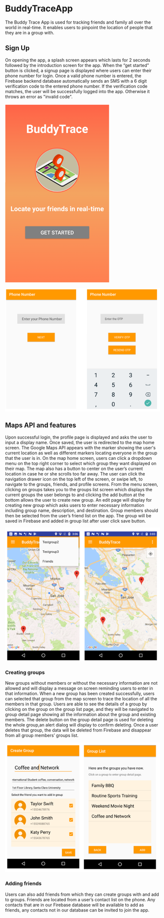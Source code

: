 # BuddyTraceApp
The Buddy Trace App is used for tracking friends and family all over the world in real-time. It enables users to pinpoint the location of people that they are in a group with.
  
## Sign Up
On opening the app, a splash screen appears which lasts for 2 seconds followed by the introduction screen for the app. When the “get started” button is clicked, a signup page is displayed where users can enter their phone number for login. Once a valid phone number is entered, the Firebase backend database automatically sends an SMS with a 6 digit verification code to the entered phone number. If the verification code matches, the user will be successfully logged into the app. Otherwise it throws an error as "invalid code". 

![Alt Text](https://github.com/Chitrae92/BuddyTraceApp/blob/master/Flash%20Screen.PNG)

![Alt Text](https://github.com/Chitrae92/BuddyTraceApp/blob/master/SignUp.PNG)

  
## Maps API and features
Upon successful login, the profile page is displayed and asks the user to input a display name. Once saved, the user is redirected to the map home screen. The Google Maps API appears with the marker showing the user's current location as well as different markers locating everyone in the group that the user is in. On the map home screen, users can click a dropdown menu on the top right corner to select which group they want displayed on their map. The map also has a button to center on the user’s current location in case he or she scrolls too far away. The user can click the navigation drawer icon on the top left of the screen, or swipe left, to navigate to the groups, friends, and profile screens. From the menu screen, clicking on groups takes you to the groups list screen which displays the current groups the user belongs to and clicking the add button at the bottom allows the user to create new group. An edit page will display for creating new group which asks users to enter necessary information including group name, description, and destination. Group members should then be selected from the user’s friend list on the app. The group will be saved in Firebase and added in group list after user click save button.

![Alt Text](https://github.com/Chitrae92/BuddyTraceApp/blob/master/HomeScreen.PNG)

### Creating groups
New groups without members or without the necessary information are not allowed and will display a message on screen reminding users to enter in that information. When a new group has been created successfully, users can selected that group from the map screen to trace the location of all the members in that group. Users are able to see the details of a group by clicking on the group on the group list page, and they will be navigated to group detail page showing all the information about the group and existing members. The delete button on the group detail page is used for deleting the whole group,an alert dialog will display to confirm deleting. Once a user deletes that group, the data will be deleted from Firebase and disappear from all group members’ groups list. 

![Alt Text](https://github.com/Chitrae92/BuddyTraceApp/blob/master/Groups.PNG)

### Adding friends
Users can also add friends from which they can create groups with and add to groups. Friends are located from a user’s contact list on the phone. Any contacts that are in our Firebase database will be available to add as friends, any contacts not in our database can be invited to join the app.

